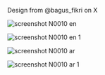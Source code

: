 
Design from @bagus_fikri on X

![screenshot N0010 en](https://github.com/user-attachments/assets/663dc9dd-8a7a-44fe-a537-758547606c56)

![screenshot N0010 en 1](https://github.com/user-attachments/assets/972e0494-4e85-4335-a6b7-7be1d9db66b4)

![screenshot N0010 ar](https://github.com/user-attachments/assets/f2a02557-42eb-4c1f-b11e-9ee6f41b4116)

![screenshot N0010 ar 1](https://github.com/user-attachments/assets/9334a059-f0b2-4f5b-9cb6-03c8a263183f)

